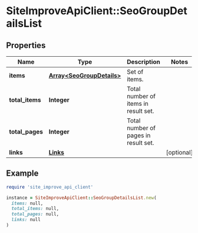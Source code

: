 # SiteImproveApiClient::SeoGroupDetailsList

## Properties

| Name | Type | Description | Notes |
| ---- | ---- | ----------- | ----- |
| **items** | [**Array&lt;SeoGroupDetails&gt;**](SeoGroupDetails.md) | Set of items. |  |
| **total_items** | **Integer** | Total number of items in result set. |  |
| **total_pages** | **Integer** | Total number of pages in result set. |  |
| **links** | [**Links**](Links.md) |  | [optional] |

## Example

```ruby
require 'site_improve_api_client'

instance = SiteImproveApiClient::SeoGroupDetailsList.new(
  items: null,
  total_items: null,
  total_pages: null,
  links: null
)
```

